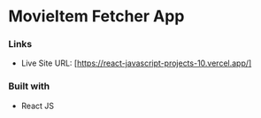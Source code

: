 # MovieItem Fetcher App

### Links

- Live Site URL: [https://react-javascript-projects-10.vercel.app/]

### Built with

- React JS


